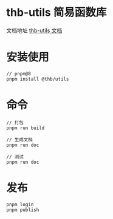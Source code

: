 # thb-utils 简易函数库

文档地址 [thb-utils 文档](https://thb.github.io/thb-utils/)

# 安装使用

```shell
// pnpm@8
pnpm install @thb/utils
```

# 命令

```shell
// 打包
pnpm run build

// 生成文档
pnpm run doc

// 测试
pnpm run doc
```

# 发布

```shell
pnpm login
pnpm publish
```